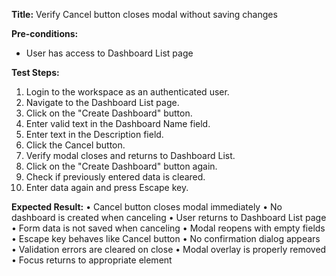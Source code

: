 **Title:** Verify Cancel button closes modal without saving changes

**Pre-conditions:**
* User has access to Dashboard List page

**Test Steps:**
1. Login to the workspace as an authenticated user.
2. Navigate to the Dashboard List page.
3. Click on the "Create Dashboard" button.
4. Enter valid text in the Dashboard Name field.
5. Enter text in the Description field.
6. Click the Cancel button.
7. Verify modal closes and returns to Dashboard List.
8. Click on the "Create Dashboard" button again.
9. Check if previously entered data is cleared.
10. Enter data again and press Escape key.

**Expected Result:**
• Cancel button closes modal immediately
• No dashboard is created when canceling
• User returns to Dashboard List page
• Form data is not saved when canceling
• Modal reopens with empty fields
• Escape key behaves like Cancel button
• No confirmation dialog appears
• Validation errors are cleared on close
• Modal overlay is properly removed
• Focus returns to appropriate element